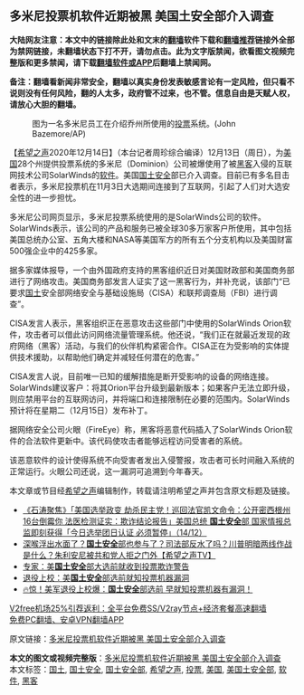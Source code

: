  <h2>多米尼投票机软件近期被黑 美国土安全部介入调查</h2> <p class="notice"><b>大陆网友注意：本文中的链接除此处和文末的<a href="https://github.com/bannedbook/fanqiang" >翻墙</a>软件下载和<a href="https://github.com/killgcd/justmysocks/blob/master/README.md">翻墙推荐</a>链接外全部为禁网链接，未翻墙状态下打不开，请勿点击。此为文字版禁闻，欲看图文视频完整版和更多禁闻，请下载<a href="https://github.com/bannedbook/fanqiang">翻墙软件或APP</a>后翻墙上禁闻网。</p><p>备注：翻墙看新闻非常安全，翻墙以真实身份发表敏感言论有一定风险，但只看不说则没有任何风险，翻的人太多，政府管不过来，也不管。信息自由是天赋人权，请放心大胆的翻墙。</b></p>  <div class="entry"> <figure><figcaption>图为一名多米尼员工在介绍乔州所使用的<a href="https://www.bannedbook.org/bnews/tag/%E6%8A%95%E7%A5%A8/" class="st_tag internal_tag" rel="tag" title="标签 投票 下的日志">投票</a>系统。(John Bazemore/AP)</figcaption></figure> <p>【<span class='wp_keywordlink_affiliate'><a href="https://www.soundofhope.org" title="希望之声" target="_blank">希望之声</a></span>2020年12月14日】（本台记者周珍综合编译）12月13日（周日），为<a href="https://www.bannedbook.org/bnews/tag/%e7%be%8e%e5%9b%bd/" class="st_tag internal_tag" rel="tag" title="标签 美国 下的日志">美国</a>28个州提供投票系统的多米尼（Dominion）公司被爆使用了被<a href="https://www.bannedbook.org/bnews/tag/%e9%bb%91%e5%ae%a2/" class="st_tag internal_tag" rel="tag" title="标签 黑客 下的日志">黑客</a>入侵的互联网技术公司SolarWinds的<a href="https://www.bannedbook.org/bnews/tag/%e8%bd%af%e4%bb%b6/" class="st_tag internal_tag" rel="tag" title="标签 软件 下的日志">软件</a>。美国<a href="https://www.bannedbook.org/bnews/tag/%e5%9b%bd%e5%9c%9f%e5%ae%89%e5%85%a8/" class="st_tag internal_tag" rel="tag" title="标签 国土安全 下的日志">国土安全</a>部已介入调查。目前已有多名目击者表示，多米尼投票机在11月3日大选期间连接到了互联网，引起了人们对大选安全性的进一步担忧。</p> <p>多米尼公司网页显示，多米尼投票系统使用的是SolarWinds公司的软件。SolarWinds表示，该公司的产品和服务已被全球30多万家客户所使用，其中包括美国总统办公室、五角大楼和NASA等美国军方的所有五个分支机构以及美国财富500强企业中的425多家。</p> <p>据多家媒体报导，一个由外国政府支持的黑客组织近日对美国财政部和美国商务部进行了网络攻击。美国商务部发言人证实了这一黑客行为，并补充说，该部门“已要求<a href="https://www.bannedbook.org/bnews/tag/%E5%9B%BD%E5%9C%9F/" class="st_tag internal_tag" rel="tag" title="标签 国土 下的日志">国土</a>安全部网络安全与基础设施局（CISA）和联邦调查局（FBI）进行调查”。</p>  <p>CISA发言人表示，黑客组织正在恶意攻击这些部门中使用的SolarWinds Orion软件，攻击者可以借此访问网络流量管理系统。他还说，“我们正在就最近发现的政府网络（黑客）活动，与我们的伙伴机构紧密合作。CISA正在为受影响的实体提供技术援助，以帮助他们确定并减轻任何潜在的危害。”</p> <p>CISA发言人说，目前唯一已知的缓解措施是断开受影响的设备的网络连接。SolarWinds建议客户：将其Orion平台升级到最新版本；如果客户无法立即升级，则应禁用平台的互联网访问，并将端口和连接限制在必要的范围内。SolarWinds预计将在星期二（12月15日）发布补丁。</p> <p>据网络安全公司火眼（FireEye）称，黑客将恶意代码插入了SolarWinds Orion软件的合法软件更新中。该代码使攻击者能够远程访问受害者的系统。</p>  <p>该恶意软件的设计使得系统不向受害者发出入侵警报，攻击者可长时间融入系统的正常运行。火眼公司还说，这一漏洞可追溯到今年春天。</p> <p>本文章或节目经<a href="https://www.bannedbook.org/bnews/tag/%e5%b8%8c%e6%9c%9b%e4%b9%8b%e5%a3%b0/" class="st_tag internal_tag" rel="tag" title="标签 希望之声 下的日志">希望之声</a>编辑制作，转载请注明希望之声并包含原文标题及链接。</p> <ul class='op-related-articles' title='相关阅读'> <li><a href='https://www.bannedbook.org/bnews/bannedvideo/20201215/1447770.html' target='_blank'>《石涛聚焦》「美国选举政变 劫杀民主党！巡回法官凯文命令：公开密西根州16台倒霉你 法医检测证实：欺诈结论报告」美国总统 <b>国土安全</b>部 国家情报总监即刻获得「今日选举团日认证 必须暂停」（14/12）</a></li> <li><a href='https://www.bannedbook.org/bnews/cbnews/20201202/1440762.html' target='_blank'>深喉浮出水面了？<b>国土安全</b>部也参与了？司法部反水了吗？川普明暗两线作战是什么？朱利安尼被共和党人拒之门外【希望之声TV】</a></li> <li><a href='https://www.bannedbook.org/bnews/cbnews/20201202/1440397.html' target='_blank'>专家：美<b>国土安全</b>部大选前就收到投票欺诈警告</a></li> <li><a href='https://www.bannedbook.org/bnews/taiwannews/20201201/1440150.html' target='_blank'>退役上校：美<b>国土安全</b>部选前就知投票机器漏洞</a></li> <li><a href='https://www.bannedbook.org/bnews/taiwannews/20201201/1440123.html' target='_blank'>🔥惊！美军退役上校爆：<b>国土安全</b>部选前 早就知投票机器有漏洞！</a></li> </ul> <p class="texttj"> <a href="https://github.com/bannedbook/fanqiang/wiki/V2ray%E6%9C%BA%E5%9C%BA" target="_blank">V2free机场25%引荐返利：全平台免费SS/V2ray节点+经济套餐高速翻墙</a><br/> <a href="https://github.com/bannedbook/fanqiang/wiki/%E7%A6%81%E9%97%BB%E7%BD%91%E5%AE%89%E5%8D%93%E7%BF%BB%E5%A2%99%E6%96%B0%E9%97%BBAPP" target="_blank">免费PC翻墙、安卓VPN翻墙APP</a></p><p>原文链接：<a class="src_link"  href="https://www.soundofhope.org/post/453604" target="_blank">多米尼投票机软件近期被黑 美国土安全部介入调查</a></p> <a name='sharetosocial'></a>       <div><b>本文的图文或视频完整版</b>：<a href='https://www.bannedbook.org/bnews/comments/20201215/1447928.html'>多米尼投票机软件近期被黑 美国土安全部介入调查</a></div>  </div><!--END ENTRY--> <div class="postfooter"> <div>本文标签：<a href="https://www.bannedbook.org/bnews/tag/%E5%9B%BD%E5%9C%9F/" rel="tag">国土</a>, <a href="https://www.bannedbook.org/bnews/tag/%e5%9b%bd%e5%9c%9f%e5%ae%89%e5%85%a8/" rel="tag">国土安全</a>, <a href="https://www.bannedbook.org/bnews/tag/%E5%9B%BD%E5%9C%9F%E5%AE%89%E5%85%A8%E9%83%A8/" rel="tag">国土安全部</a>, <a href="https://www.bannedbook.org/bnews/tag/%e5%b8%8c%e6%9c%9b%e4%b9%8b%e5%a3%b0/" rel="tag">希望之声</a>, <a href="https://www.bannedbook.org/bnews/tag/%E6%8A%95%E7%A5%A8/" rel="tag">投票</a>, <a href="https://www.bannedbook.org/bnews/tag/%e7%be%8e%e5%9b%bd/" rel="tag">美国</a>, <a href="https://www.bannedbook.org/bnews/tag/%E7%BE%8E%E5%9B%BD%E5%9C%9F%E5%AE%89%E5%85%A8%E9%83%A8/" rel="tag">美国土安全部</a>, <a href="https://www.bannedbook.org/bnews/tag/%e8%bd%af%e4%bb%b6/" rel="tag">软件</a>, <a href="https://www.bannedbook.org/bnews/tag/%e9%bb%91%e5%ae%a2/" rel="tag">黑客</a></div>  </div><!--END POSTFOOTER--> 